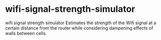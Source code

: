 # wifi-signal-strength-simulator
wifi signal strength simulator
Estimates the strength of the Wifi signal at a certain distance from the router while considering dampening effects of walls between cells.
